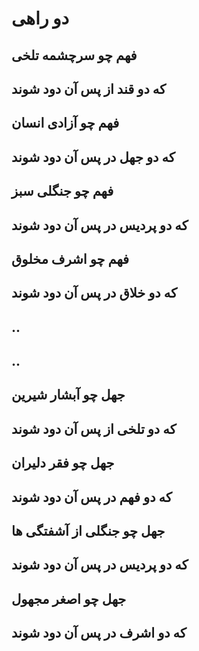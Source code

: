 دو راهی
=========
فهم چو سرچشمه تلخی
----------------------------
که دو قند از پس آن دود شوند
----------------------------
فهم چو آزادی انسان
----------------------------
که دو جهل در پس آن دود شوند
----------------------------
فهم چو جنگلی سبز
----------------------------
که دو پردیس در پس آن دود شوند
----------------------------
فهم چو اشرف مخلوق
----------------------------
که دو خلاق در پس آن دود شوند
----------------------------
..
----------------------------
..
----------------------------
جهل چو آبشار شیرین
----------------------------
که دو تلخی از پس آن دود شوند
----------------------------
جهل چو فقر دلیران
----------------------------
که دو فهم در پس آن دود شوند
----------------------------
جهل چو جنگلی از آشفتگی ها
----------------------------
که دو پردیس در پس آن دود شوند
----------------------------
جهل چو اصغر مجهول
----------------------------
که دو اشرف در پس آن دود شوند
----------------------------
